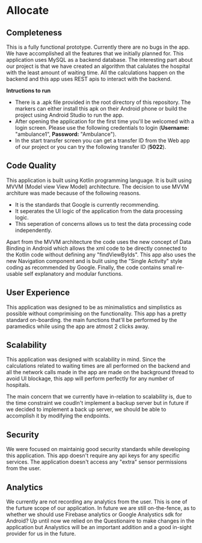 # Allocate

## Completeness
This is a fully functional prototype. Currently there are no bugs in the app. We have accomplished all the features that we initially planned for. This application uses MySQL as a backend database. 
The interesting part about our project is that we have created an algorithm that calulates the hospital with the least amount of waiting time. All the calculations happen on the backend and this app uses REST apis to interact with the backend.

**Intructions to run**

* There is a .apk file provided in the root directory of this repository. The markers can either install this apk on their      Android phone or build the project using Android Studio to run the app. 
* After opening the application for the first time you'll be welcomed with a login screen. Please use the following credentials to login (**Username:** "ambulance1", **Password:** "Ambulance").
* In the start transfer screen you can get a transfer ID from the Web app of our project or you can try the following transfer ID (**5022**).

## Code Quality
This application is built using Kotlin programming language. It is built using MVVM (Model view View Model) architecture. The decision to use MVVM architure was made because of the following reasons.
* It is the standards that Google is currently recommending.
* It seperates the UI logic of the application from the data processing logic.
* This seperation of concerns allows us to test the data processing code independently. 

Apart from the MVVM architecture the code uses the new concept of Data Binding in Android which allows the xml code to be directly connected to the Kotlin code without defining any "findViewByIds". This app also uses the new Navigation component and is bulit using the "Single Activity" style coding as recommended by Google. Finally, the code contains small re-usable self explanatory and modular functions. 

## User Experience
This application was designed to be as minimalistics and simplistics as possible without comprimising on the functionality. This app has a pretty standard on-boarding. the main functions that'll be performed by the paramedics while using the app are atmost 2 clicks away. 

## Scalability
This application was designed with scalability in mind. Since the calculations related to waiting times are all performed on the backend and all the network calls made in the app are made on the background thread to avoid UI blockage, this app will perform perfectly for any number of hospitals. 

The main concern that we currently have in-relation to scalability is, due to the time constraint we coudln't implement a backup server but in future if we decided to implement a back up server, we should be able to accomplish it by modifying the endpoints. 

## Security
We were focused on maintainig good security standards while developing this application. This app doesn't require any api keys for any specific services. The application doesn't access any "extra" sensor permissions from the user.

## Analytics
We currently are not recording any analytics from the user. This is one of the furture scope of our application. In future we are still on-the-fence, as to whether we should use Firebase analytics or Google Analystics sdk for Android? Up until now we relied on the Questionaire to make changes in the application but Analystics will be an important addition and a good in-sight provider for us in the future. 


